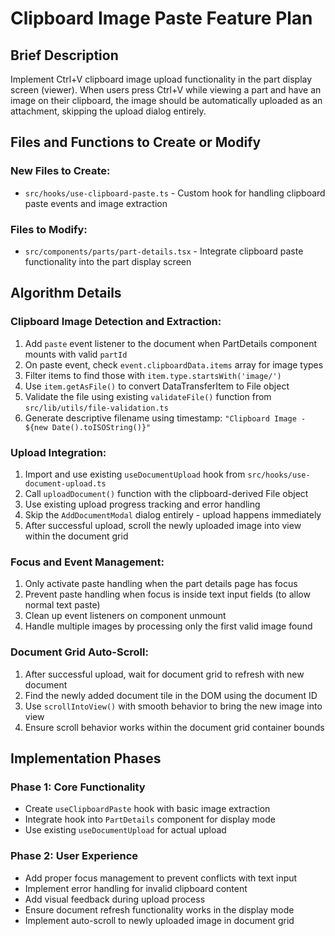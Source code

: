 # Clipboard Image Paste Feature Plan

## Brief Description

Implement Ctrl+V clipboard image upload functionality in the part display screen (viewer). When users press Ctrl+V while viewing a part and have an image on their clipboard, the image should be automatically uploaded as an attachment, skipping the upload dialog entirely.

## Files and Functions to Create or Modify

### New Files to Create:
- `src/hooks/use-clipboard-paste.ts` - Custom hook for handling clipboard paste events and image extraction

### Files to Modify:
- `src/components/parts/part-details.tsx` - Integrate clipboard paste functionality into the part display screen

## Algorithm Details

### Clipboard Image Detection and Extraction:
1. Add `paste` event listener to the document when PartDetails component mounts with valid `partId`
2. On paste event, check `event.clipboardData.items` array for image types
3. Filter items to find those with `item.type.startsWith('image/')`
4. Use `item.getAsFile()` to convert DataTransferItem to File object
5. Validate the file using existing `validateFile()` function from `src/lib/utils/file-validation.ts`
6. Generate descriptive filename using timestamp: `"Clipboard Image - ${new Date().toISOString()}"`

### Upload Integration:
1. Import and use existing `useDocumentUpload` hook from `src/hooks/use-document-upload.ts`
2. Call `uploadDocument()` function with the clipboard-derived File object
3. Use existing upload progress tracking and error handling
4. Skip the `AddDocumentModal` dialog entirely - upload happens immediately
5. After successful upload, scroll the newly uploaded image into view within the document grid

### Focus and Event Management:
1. Only activate paste handling when the part details page has focus
2. Prevent paste handling when focus is inside text input fields (to allow normal text paste)
3. Clean up event listeners on component unmount
4. Handle multiple images by processing only the first valid image found

### Document Grid Auto-Scroll:
1. After successful upload, wait for document grid to refresh with new document
2. Find the newly added document tile in the DOM using the document ID
3. Use `scrollIntoView()` with smooth behavior to bring the new image into view
4. Ensure scroll behavior works within the document grid container bounds

## Implementation Phases

### Phase 1: Core Functionality
- Create `useClipboardPaste` hook with basic image extraction
- Integrate hook into `PartDetails` component for display mode
- Use existing `useDocumentUpload` for actual upload

### Phase 2: User Experience
- Add proper focus management to prevent conflicts with text input
- Implement error handling for invalid clipboard content
- Add visual feedback during upload process
- Ensure document refresh functionality works in the display mode
- Implement auto-scroll to newly uploaded image in document grid